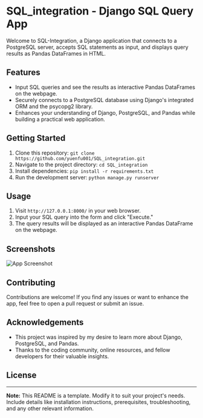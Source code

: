 # SQL_integration - Django SQL Query App

Welcome to SQL-Integration, a Django application that connects to a PostgreSQL server, accepts SQL statements as input, and displays query results as Pandas DataFrames in HTML.

## Features

- Input SQL queries and see the results as interactive Pandas DataFrames on the webpage.
- Securely connects to a PostgreSQL database using Django's integrated ORM and the psycopg2 library.
- Enhances your understanding of Django, PostgreSQL, and Pandas while building a practical web application.

## Getting Started

1. Clone this repository: `git clone https://github.com/yuenfu001/SQL_integration.git`
2. Navigate to the project directory: `cd SQL_integration`
3. Install dependencies: `pip install -r requirements.txt`
4. Run the development server: `python manage.py runserver`

## Usage

1. Visit `http://127.0.0.1:8000/` in your web browser.
2. Input your SQL query into the form and click "Execute."
3. The query results will be displayed as an interactive Pandas DataFrame on the webpage.

## Screenshots

![App Screenshot](screenshot.png)

## Contributing

Contributions are welcome! If you find any issues or want to enhance the app, feel free to open a pull request or submit an issue.

## Acknowledgements

- This project was inspired by my desire to learn more about Django, PostgreSQL, and Pandas.
- Thanks to the coding community, online resources, and fellow developers for their valuable insights.

## License

---

**Note:** This README is a template. Modify it to suit your project's needs. Include details like installation instructions, prerequisites, troubleshooting, and any other relevant information.
